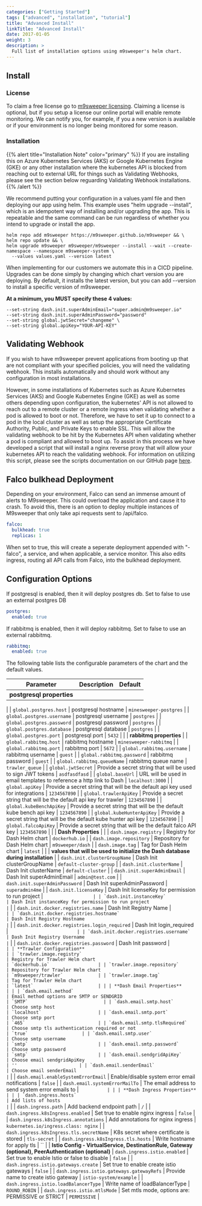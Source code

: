 ```yaml
---
categories: ["Getting Started"]
tags: ["advanced", "installation", "tutorial"]
title: "Advanced Install"
linkTitle: "Advanced Install"
date: 2017-01-05
weight: 3
description: >
  Full list of installation options using m9sweeper's helm chart.
---
```


## Install

### License

To claim a free license go to [m9sweeper licensing](licensing.m9sweeper.io). Claiming a license
is optional, but if you setup a license our online portal will enable remote monitoring. We can notify you, for example,
if you a new version is available or if your environment is no longer being monitored for some reason.

### Installation

{{% alert title="Installation Note" color="primary" %}}
If you are installing this on Azure Kubernetes Services (AKS) or Google Kubernetes Engine (GKE) or any other installation where the kubernetes API is blocked from reaching
out to external URL for things such as Validating Webhooks, please see the section below reguarding Validating Webhook installations.
{{% /alert %}}

We recommend putting your configuration in a values.yaml file and then deploying our app using helm. This
example uses "helm upgrade --install", which is an idempotent way of installing and/or upgrading the app. This
is repeatable and the same command can be run regardless of whether you intend to upgrade or install the app.

    helm repo add m9sweeper https://m9sweeper.github.io/m9sweeper && \
    helm repo update && \
    helm upgrade m9sweeper m9sweeper/m9sweeper --install --wait --create-namespace --namespace m9sweeper-system \
      --values values.yaml --version latest

When implementing for our customers we automate this in a CICD pipeline. Upgrades can be done simply by changing
which chart version you are deploying. By default, it installs the latest version, but you can add
--version to install a specific version of m9sweeper.

**At a minimum, you MUST specify these 4 values:**

    --set-string dash.init.superAdminEmail="super.admin@m9sweeper.io"
    --set-string dash.init.superAdminPassword="password"
    --set-string global.jwtSecret="changeme" \
    --set-string global.apiKey="YOUR-API-KEY"

## Validating Webhook

If you wish to have m9sweeper prevent applications from booting up that are not compliant with your specified
policies, you will need the validating webhook. This installs automatically and should work without any configuration in most installations.

However, in some installations of Kubernetes such as Azure Kubernetes Services (AKS) and Google Kubernetes Engine (GKE) as well as some others depending upon configuration, the kubernetes' API is not allowed to reach out to a remote cluster or
a remote ingress when validating whether a pod is allowed to boot or not. Therefore, we have to set it up to connect to a pod in the local cluster as well as setup the appropriate Certificate Authority, Public, and Private Keys to enable SSL.
This will allow the validating webhook to be hit by the Kubernetes API when validating whether a pod is compliant and allowed to boot up. To assist in this process we have developed a script that will install a nginx reverse proxy that will allow
your kubernetes API to reach the validating webhook. For information on utilizing this script, please see the scripts documentation on our GitHub page [here](https://github.com/m9sweeper/m9sweeper/blob/main/dash/backend/scripts/proxy-webhook/README.md).

## Falco bulkhead Deployment

Depending on your environment, Falco can send an immense amount of alerts to M9sweeper. This could overload the application
and cause it to crash. To avoid this, there is an option to deploy multiple instances of M9sweeper that only take api requests sent to /api/falco.

```yaml
falco:
  bulkhead: true
  replicas: 1
```

When set to true, this will create a seperate deployment appended with "-falco", a service, and when applicable, a service monitor.
This also edits ingress, routing all API calls from Falco, into the bulkhead deployment.


## Configuration Options

If postgresql is enabled, then it will deploy postgres db. Set to false to use an external postgres DB
```yaml
postgres:
  enabled: true
```

If rabbitmq is enabled, then it will deploy rabbitmq. Set to false to use an external rabbitmq.
```yaml
rabbitmq:
  enabled: true
```

The following table lists the configurable parameters of the chart and the default values.


| Parameter                                                                   | Description                                                                                                        | Default                         |
| --------------------------------------------------------------------------- | -------------------------------------------------------------------------------------------------------------------| ------------------------------- |
| **postgresql properties**                                                   |
|
| `global.postgres.host`                                                      | postgresql hostname                                                                                                | `minesweeper-postgres`          |
| `global.postgres.username`                                                  | postgresql username                                                                                                | `postgres`                      |
| `global.postgres.password`                                                  | postgresql password                                                                                                | `postgres`                      |
| `global.postgres.database`                                                  | postgresql database                                                                                                | `postgres`                      |
| `global.postgres.port`                                                      | postgresql port                                                                                                    | `5432`                          |
|
| **rabbitmq properties**
|
| `global.rabbitmq.host`                                                      | rabbitmq hostname                                                                                                  | `minesweeper-rabbitmq`          |
| `global.rabbitmq.port`                                                      | rabbitmq port                                                                                                      | `5672`                          |
| `global.rabbitmq.username`                                                  | rabbitmq username                                                                                                  | `guest`                         |
| `global.rabbitmq.password`                                                  | rabbitmq password                                                                                                  | `guest`                         |
| `global.rabbitmq.queueName`                                                 | rabbitmq queue name                                                                                                | `trawler_queue`                 |
| `global.jwtSecret`                                                          | Provide a secret string that will be used to sign JWT tokens                                                       | `asdfasdfasd`                   |
| `global.baseUrl`                                                            | URL will be used in email templates to reference a http link to Dash                                               | `localhost:3000`                |
| `global.apiKey`                                                             | Provide a secret string that will be the default api key used for integrations                                          | `1234567890`                    |
| `global.trawlerApiKey`                                                             | Provide a secret string that will be the default api key for trawler                                          | `1234567890`                    |
| `global.kubeBenchApiKey`                                                             | Provide a secret string that will be the default kube bench api key                                          | `1234567890`                    |
| `global.kubeHunterApiKey`                                                             | Provide a secret string that will be the default kube hunter api key                                          | `1234567890`                    |
| `global.falcoApiKey`                                                             | Provide a secret string that will be the default falco API key                                          | `1234567890`                    |
|
| **Dash Properties**                                                          |
|
| `dash.image.registry`                                                       | Registry for Dash Helm chart                                                                                       | `dockerhub.io`                  |
| `dash.image.repository`                                                     | Repository for Dash Helm chart                                                                                     | `m9sweeper/dash`                |
| `dash.image.tag`                                                            | Tag for Dash Helm chart                                                                                            | `latest`                        |
|
| **values that will be used to initialize the Dash database during installation**
|
| `dash.init.clusterGroupName`                                                | Dash Init clusterGroupName                                                                                         | `default-cluster-group`         |
| `dash.init.clusterName`                                                     | Dash Init clusterName                                                                                              | `default-cluster`               |
| `dash.init.superAdminEmail`                                                 | Dash Init superAdminEmail                                                                                          | `admin@test.com`                |
| `dash.init.superAdminPassword`                                              | Dash Init superAdminPassword                                                                                       | `superadmin4me`                 |
| `dash.init.licenseKey`                                                      | Dash Init licenseKey for permission to run project                                                                 | ``                   |
| `dash.init.instanceKey`                                                     | Dash Init instanceKey for permission to run project                                                                | ``                   |
| `dash.init.docker.registries.name`                                          | Dash Init Registry Name                                                                                            | ``             |
| `dash.init.docker.registries.hostname`                                      | Dash Init Registry Hostname                                                                                        | ``        |
| `dash.init.docker.registries.login_required`                                | Dash Init login_required                                                                                           | ``                          |
| `dash.init.docker.registries.username`                                      | Dash Init Registry Username                                                                                        | ``                           |
| `dash.init.docker.registries.password`                                      | Dash Init password                                                                                                 | ``                        |
| **Trawler Configuration**                                                   |
| `trawler.image.registry`                                                    | Registry for Trawler Helm chart                                                                                    | `dockerhub.io`                  |
| `trawler.image.repository`                                                  | Repository for Trawler Helm chart                                                                                  | `m9sweeper/trawler`             |
| `trawler.image.tag`                                                         | Tag for Trawler Helm chart                                                                                         | `latest`                        |
|
| **Dash Email Properties**                                                   |
|
| `dash.email.method`                                                         | Email method options are SMTP or SENDGRID                                                                          | `SMTP`                            |
| `dash.email.smtp.host`                                                      | Choose smtp host                                                                                                   | `localhost`                     |
| `dash.email.smtp.port`                                                      | Choose smtp port                                                                                                   | `465`                           |
| `dash.email.smtp.tlsRequired`                                               | Choose smtp tls authentication required or not                                                                     | `true`                    |
| `dash.email.smtp.user`                                                      | Choose smtp username                                                                                               | `smtp`                          |
| `dash.email.smtp.password`                                                  | Choose smtp password                                                                                               | `smtp`                          |
| `dash.email.sendgridApiKey`                                                 | Choose email sendgridApiKey                                                                                        | ''                       |
| `dash.email.senderEmail`                                                    | Choose email senderEmail                                                                                           | ``           |
| `dash.email.enableSystemErrorEmail`                                         | Enable/disable system error email notifications                                                                    | `false`                 |
| `dash.email.systemErrorMailTo`                                              | The email address to send system error emails to                                                                   | ``           |
|
| **Dash Ingress Properties**                                                 |
|
| `dash.ingress.hosts`                                                        | Add lists of hosts                                                                                                | ``                  |
| `dash.ingress.path`                                                         | Add backend endpoint path                                                                                         | `/`                              |
| `dash.ingress.k8sIngress.enabled`                                           | Set true to enable nginx ingress                                                                                  | `false`                  |
| `dash.ingress.k8sIngress.annotations`                                       | Add annotations for nginx ingress                                                                                 | `kubernetes.io/ingress.class: nginx`                          |
| `dash.ingress.k8sIngress.tls.secretName`                                    | K8s secret where certificate is stored                                                                | `tls-secret`                     |
| `dash.ingress.k8sIngress.tls.hosts`                                         | Write hostname for apply tls                                                                                      | ``                  |
| **Istio Config - VirtualService, DestinationRule, Gateway (optional), PeerAuthentication (optional)**
| `dash.ingress.istio.enabled`                                                | Set true to enable Istio or false to disable                                                                      | `false`                  |
| `dash.ingress.istio.gateways.create`                                        | Set true to enable create istio gateways                                                                          | `false`                  |
| `dash.ingress.istio.gateways.gatewayRefs`                                   | Provide name to create istio gateway                                                                              | `istio-system/example`           |
| `dash.ingress.istio.loadBalancerType`                                       | Write name of loadBalancerType                                                                                    | `ROUND_ROBIN`                    |
| `dash.ingress.istio.mtlsMode`                                               | Set mtls mode, options are: PERMISSIVE or STRICT                                                                  | `PERMISSIVE`                     |
